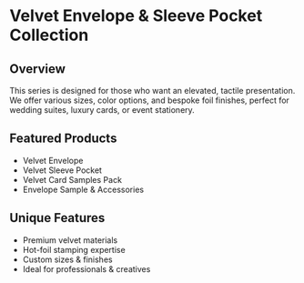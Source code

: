 # Velvet Envelope & Sleeve Pocket Collection

## Overview

This series is designed for those who want an elevated, tactile presentation. We offer various sizes, color options, and bespoke foil finishes, perfect for wedding suites, luxury cards, or event stationery.

## Featured Products

- Velvet Envelope
- Velvet Sleeve Pocket 
- Velvet Card Samples Pack  
- Envelope Sample & Accessories  

## Unique Features

- Premium velvet materials  
- Hot-foil stamping expertise  
- Custom sizes & finishes  
- Ideal for professionals & creatives
